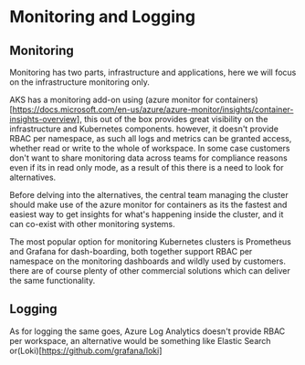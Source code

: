# Monitoring and Logging

## Monitoring
Monitoring has two parts, infrastructure and applications, here we will focus on the infrastructure monitoring only.

AKS has a monitoring add-on using (azure monitor for containers)[https://docs.microsoft.com/en-us/azure/azure-monitor/insights/container-insights-overview], this out of the box provides great visibility on the infrastructure and Kubernetes components. however, it doesn't provide RBAC per namespace, as such all logs and metrics can be granted access, whether read or write to the whole of workspace. In some case customers don't want to share monitoring data across teams for compliance reasons even if its in read only mode, as a result of this there is a need to look for alternatives. 

Before delving into the alternatives, the central team managing the cluster should make use of the azure monitor for containers as its the fastest and easiest way to get insights for what's happening inside the cluster, and it can co-exist with other monitoring systems. 


The most popular option for monitoring Kubernetes clusters is Prometheus and Grafana for dash-boarding, both together support RBAC per namespace on the monitoring dashboards and wildly used by customers. there are of course plenty of other commercial solutions which can deliver the same functionality. 

## Logging
As for logging the same goes, Azure Log Analytics doesn't provide RBAC per workspace, an alternative would be something like Elastic Search or(Loki)[https://github.com/grafana/loki]



